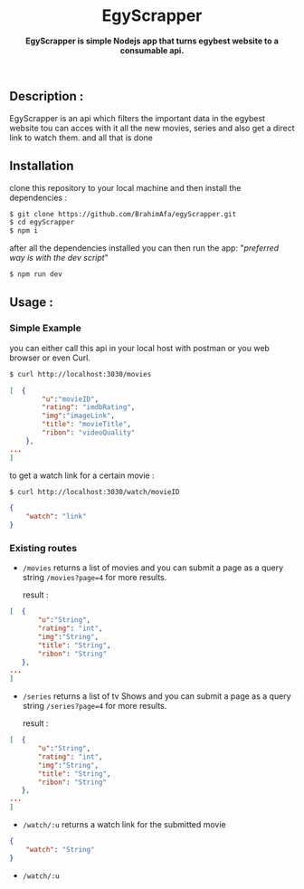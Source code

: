 <h1 align="center"> EgyScrapper</h1>
<p align="center">
  <b >EgyScrapper is simple Nodejs app that turns egybest website to a consumable api.</b>
  </p>
  <br>

## Description :
EgyScrapper is an api which filters the important data in the egybest website tou can acces with it all the new movies, series and also get a direct link to watch them. and all that is done 

## Installation

clone this repository to your local machine and then install the dependencies :  
```bash
$ git clone https://github.com/BrahimAfa/egyScrapper.git
$ cd egyScrapper
$ npm i
```
 after all the dependencies installed you can then run the app:
 "*preferred way is with the dev script*"
 ```bash
$ npm run dev
 ```

## Usage :

### Simple Example
you can either call this api in your local host with postman or you web browser or even Curl.
```bash
$ curl http://localhost:3030/movies
```
```json
[  {  
		"u":"movieID",  
		"rating": "imdbRating",  
		"img":"imageLink",  
		"title": "movieTitle",  
		"ribon": "videoQuality"
	},
...
]
```
to get a watch link for a certain movie :
```bash
$ curl http://localhost:3030/watch/movieID
```
```json
{  
	"watch": "link"  
}
```
### Existing routes 

 - ````/movies```` 
returns a list of movies and you can submit a page as a query string   ````/movies?page=4```` for more results.

    result : 
 ```json
[  {  
		"u":"String",  
		"rating": "int",  
		"img":"String",  
		"title": "String",  
		"ribon": "String"
	},
...
]
```
 - ````/series```` 
returns a list of tv Shows and you can submit a page as a query string   ````/series?page=4```` for more results.

    result : 
 ```json
[  {  
		"u":"String",  
		"rating": "int",  
		"img":"String",  
		"title": "String",  
		"ribon": "String"
	},
...
]
```
- ````/watch/:u````
returns a watch link for the submitted movie
```json
{  
	"watch": "String"  
}
```
 - ````/watch/:u````
